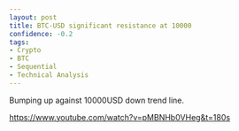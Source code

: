 ```yaml
---
layout: post
title: BTC-USD significant resistance at 10000
confidence: -0.2
tags:
- Crypto
- BTC
- Sequential
- Technical Analysis
---
```

Bumping up against 10000USD down trend line.

<https://www.youtube.com/watch?v=pMBNHb0VHeg&t=180s>
